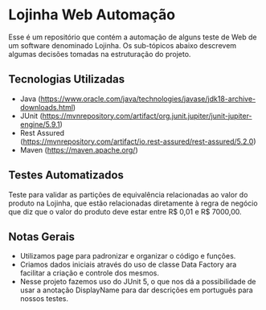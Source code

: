 
# Lojinha Web Automação

Esse é um repositório que contém a automação de alguns teste de Web de um software denominado Lojinha. Os sub-tópicos abaixo descrevem algumas decisões tomadas na estruturação do projeto.

## Tecnologias Utilizadas

 -  Java
(https://www.oracle.com/java/technologies/javase/jdk18-archive-downloads.html)
 - JUnit
(https://mvnrepository.com/artifact/org.junit.jupiter/junit-jupiter-engine/5.9.1)
 - Rest Assured  
(https://mvnrepository.com/artifact/io.rest-assured/rest-assured/5.2.0)
 - Maven
(https://maven.apache.org/)


## Testes Automatizados

Teste para validar as partições de equivalência relacionadas ao valor do produto na Lojinha, que estão relacionadas diretamente à regra de negócio que diz que o valor do produto deve estar entre R$ 0,01 e R$ 7000,00.

## Notas Gerais

-   Utilizamos page para padronizar e organizar o código e funções.
-   Criamos dados iniciais através do uso de classe Data Factory ara facilitar a criação e controle dos mesmos.
-   Nesse projeto fazemos uso do JUnit 5, o que nos dá a possibilidade de usar a anotação DisplayName para dar descrições em português para nossos testes.
